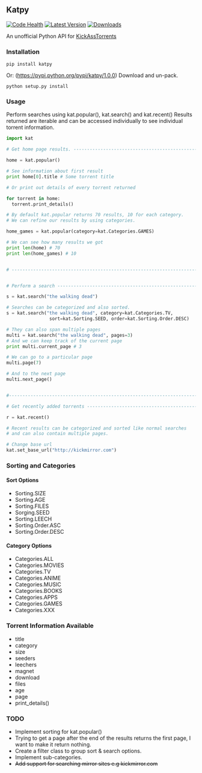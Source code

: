 ## Katpy

[![Code Health](https://landscape.io/github/s4chin/Katpy/master/landscape.svg?style=flat)](https://landscape.io/github/s4chin/Katpy/master)
[![Latest Version](https://pypip.in/version/katpy/badge.svg)](https://pypi.python.org/pypi/katpy/)
[![Downloads](https://pypip.in/download/katpy/badge.svg)](https://pypi.python.org/pypi/katpy/)

An unofficial Python API for [KickAssTorrents](http://kickass.to/)

### Installation
```
pip install katpy
```
Or:
(https://pypi.python.org/pypi/katpy/1.0.0)
Download and un-pack.
```
python setup.py install
```

### Usage
Perform searches using kat.popular(), kat.search() and kat.recent()
Results returned are iterable and can be accessed individually to
see individual torrent information.
```python
import kat

# Get home page results. ------------------------------------------------

home = kat.popular()

# See information about first result 
print home[0].title # Some torrent title

# Or print out details of every torrent returned

for torrent in home:
  torrent.print_details()

# By default kat.popular returns 70 results, 10 for each category.
# We can refine our results by using categories.

home_games = kat.popular(category=kat.Categories.GAMES)

# We can see how many results we got
print len(home) # 70
print len(home_games) # 10


# ----------------------------------------------------------------------


# Perform a search -----------------------------------------------------

s = kat.search("the walking dead")

# Searches can be categorized and also sorted.
s = kat.search("the walking dead", category=kat.Categories.TV, 
                sort=kat.Sorting.SEED, order=kat.Sorting.Order.DESC)

# They can also span multiple pages
multi = kat.search("the walking dead", pages=3)
# And we can keep track of the current page
print multi.current_page # 3

# We can go to a particular page
multi.page(7)

# And to the next page
multi.next_page()


#-----------------------------------------------------------------------

# Get recently added torrents ------------------------------------------

r = kat.recent()

# Recent results can be categorized and sorted like normal searches
# and can also contain multiple pages.

# Change base url
kat.set_base_url("http://kickmirror.com")

```
### Sorting and Categories
#### Sort Options
* Sorting.SIZE
* Sorting.AGE
* Sorting.FILES
* Sorging.SEED
* Sorting.LEECH
* Sorting.Order.ASC
* Sorting.Order.DESC

#### Category Options
* Categories.ALL
* Categories.MOVIES
* Categories.TV
* Categories.ANIME
* Categories.MUSIC
* Categories.BOOKS
* Categories.APPS
* Categories.GAMES
* Categories.XXX

### Torrent Information Available
* title
* category
* size
* seeders
* leechers
* magnet
* download
* files
* age
* page
* print_details()

### TODO
* Implement sorting for kat.popular() 
* Trying to get a page after the end of the results returns the first page, I want to make it return nothing.
* Create a filter class to group sort & search options.
* Implement sub-categories.
* ~~Add support for searching mirror sites e.g kickmirror.com~~